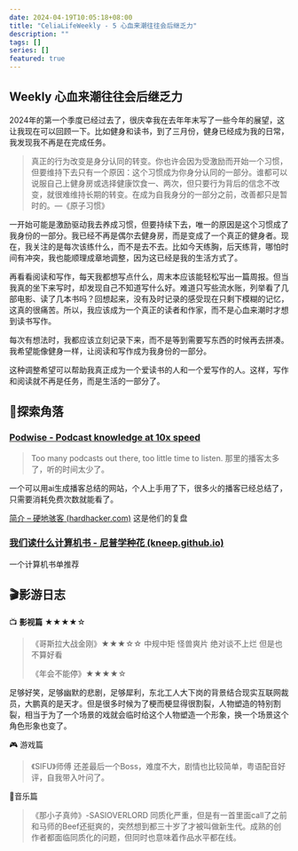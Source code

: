 ```yaml
---
date: 2024-04-19T10:05:18+08:00
title: "CeliaLifeWeekly - 5 心血来潮往往会后继乏力"
description: ""
tags: []
series: []
featured: true
---
```


## Weekly 心血来潮往往会后继乏力

2024年的第一个季度已经过去了，很庆幸我在去年年末写了一些今年的展望，这让我现在可以回顾一下。比如健身和读书，到了三月份，健身已经成为我的日常，我发现我不再是在完成任务。

> 真正的行为改变是身分认同的转变。你也许会因为受激励而开始一个习惯，但要维持下去只有一个原因：这个习惯成为你身分认同的一部分。谁都可以说服自己上健身房或选择健康饮食一、两次，但只要行为背后的信念不改变，就很难维持长期的转变。在成为自我身分的一部分之前，改善都只是暂时的。—《原子习惯》
>

一开始可能是激励驱动我去养成习惯，但要持续下去，唯一的原因是这个习惯成了我身份的一部分。我已经不再是偶尔去健身房，而是变成了一个真正的健身者。现在，我关注的是每次该练什么，而不是去不去。比如今天练胸，后天练背，哪怕时间有冲突，我也能顺理成章地调整，因为这已经是我的生活方式了。

再看看阅读和写作，每天我都想写点什么，周末本应该能轻松写出一篇周报。但当我真的坐下来写时，却发现自己不知道写什么好。难道只写些流水账，列举看了几部电影、读了几本书吗？回想起来，没有及时记录的感受现在只剩下模糊的记忆，这真的很痛苦。所以，我应该成为一个真正的读者和作家，而不是心血来潮时才想到读书写作。

每次有想法时，我都应该立刻记录下来，而不是等到需要写东西的时候再去拼凑。我希望能像健身一样，让阅读和写作成为我身份的一部分。

这种调整希望可以帮助我真正成为一个爱读书的人和一个爱写作的人。这样，写作和阅读就不再是任务，而是生活的一部分了。

## 🌟探索角落

### [Podwise - Podcast knowledge at 10x speed](https://podwise.ai/)

> Too many podcasts out there, too little time to listen.
那里的播客太多了，听的时间太少了。
>

一个可以用ai生成播客总结的网站，个人上手用了下，很多火的播客已经总结了，只需要消耗免费次数就能看了。

[简介 – 硬地骇客 (hardhacker.com)](https://book.hardhacker.com/) 这是他们的复盘

### [我们读什么计算机书 - 尼普学种花 (kneep.github.io)](https://kneep.github.io/cs-books/)

一个计算机书单推荐

## 🎬影游日志

📺 **影视篇** ★★★★☆

> 《哥斯拉大战金刚》★★★☆☆ 中规中矩 怪兽爽片 绝对谈不上烂 但是也不算好看
>
> 《年会不能停》★★★★☆
>

足够好笑，足够幽默的悲剧，足够犀利，东北工人大下岗的背景结合现实互联网裁员，大鹏真的是天才。但是很多时候为了梗而梗显得很割裂，人物塑造的特别割裂，相当于为了一个场景的戏就会临时给这个人物塑造一个形象，换一个场景这个角色形象也变了。

🎮 游戏篇

> 《SIFU》师傅
还差最后一个Boss，难度不大，剧情也比较简单，粤语配音好评，自我带入叶问了。
>

🎵音乐篇

> 《那小子真帅》-SASIOVERLORD
同质化严重，但是有一首里面call了之前和马师的Beef还挺爽的，突然想到都三十岁了才被叫做新生代。成熟的创作者都面临同质化的问题，但同时也意味着作品水平都在线。
>